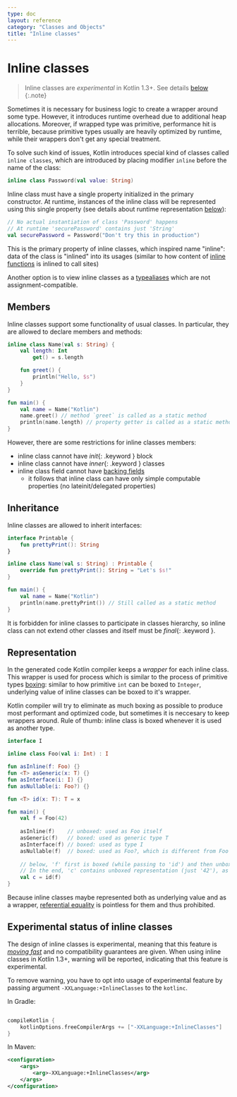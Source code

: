 ```yaml
---
type: doc
layout: reference
category: "Classes and Objects"
title: "Inline classes"
---
```


# Inline classes

> Inline classes are *experimental* in Kotlin 1.3+. See details [below](#experimental-status-of-inline-classes)
{:.note}

Sometimes it is necessary for business logic to create a wrapper around some type. However, it introduces runtime overhead due to additional heap allocations. Moreover, if wrapped type was primitive, performance hit is terrible, because primitive types usually are heavily optimized by runtime, while their wrappers don't get any special treatment. 

To solve such kind of issues, Kotlin introduces special kind of classes called `inline classes`, which are introduced by placing modifier `inline` before the name of the class:

<div class="sample" markdown="1" theme="idea" data-highlight-only>

```kotlin
inline class Password(val value: String)
```  
</div>

Inline class must have a single property initialized in the primary constructor. At runtime, instances of the inline class will be represented using this single property (see details about runtime representation [below](#representation)):

<div class="sample" markdown="1" theme="idea" data-highlight-only>

```kotlin
// No actual instantiation of class 'Password' happens
// At runtime 'securePassword' contains just 'String'
val securePassword = Password("Don't try this in production") 
```  
</div>

This is the primary property of inline classes, which inspired name "inline": data of the class is "inlined" into its usages (similar to how content of [inline functions](inline-functions.html) is inlined to call sites)

Another option is to view inline classes as a [typealiases](type-aliases.html) which are not assignment-compatible.


## Members

Inline classes support some functionality of usual classes. In particular, they are allowed to declare members and methods:

<div class="sample" markdown="1" theme="idea">

```kotlin
inline class Name(val s: String) {
    val length: Int
        get() = s.length

    fun greet() {
        println("Hello, $s")
    }
}    

fun main() {
    val name = Name("Kotlin")
    name.greet() // method `greet` is called as a static method
    println(name.length) // property getter is called as a static method
}
```  
</div>

However, there are some restrictions for inline classes members:
* inline class cannot have *init*{: .keyword } block
* inline class cannot have *inner*{: .keyword } classes
* inline class field cannot have [backing fields](properties.html#backing-fields)
    * it follows that inline class can have only simple computable properties (no lateinit/delegated properties)


## Inheritance

Inline classes are allowed to inherit interfaces:

<div class="sample" markdown="1" theme="idea">

```kotlin
interface Printable {
    fun prettyPrint(): String
}

inline class Name(val s: String) : Printable {
    override fun prettyPrint(): String = "Let's $s!"
}    

fun main() {
    val name = Name("Kotlin")
    println(name.prettyPrint()) // Still called as a static method
}
```  
</div>

It is forbidden for inline classes to participate in classes hierarchy, so inline class can not extend other classes and itself must be *final*{: .keyword }. 

## Representation

In the generated code Kotlin compiler keeps a *wrapper* for each inline class. This wrapper is used for process which is similar to the process of primitive types [boxing](basic-types.html#representation): similar to how primitive `int` can be boxed to `Integer`, underlying value of inline classes can be boxed to it's wrapper. 

Kotlin compiler will try to eliminate as much boxing as possible to produce most performant and optimized code, but sometimes it is neccesary to keep wrappers around. Rule of thumb: inline class is boxed whenever it is used as another type.

<div class="sample" markdown="1" theme="idea">

```kotlin
interface I

inline class Foo(val i: Int) : I

fun asInline(f: Foo) {}
fun <T> asGeneric(x: T) {}
fun asInterface(i: I) {}
fun asNullable(i: Foo?) {}

fun <T> id(x: T): T = x

fun main() {
    val f = Foo(42) 
    
    asInline(f)    // unboxed: used as Foo itself
    asGeneric(f)   // boxed: used as generic type T
    asInterface(f) // boxed: used as type I
    asNullable(f)  // boxed: used as Foo?, which is different from Foo
    
    // below, 'f' first is boxed (while passing to 'id') and then unboxed (when returned from 'id') 
    // In the end, 'c' contains unboxed representation (just '42'), as 'f' 
    val c = id(f)  
}
```  
</div>

Because inline classes maybe represented both as underlying value and as a wrapper, [referential equality](equality.html#referential-equality) is pointless for them and thus prohibited.  

## Experimental status of inline classes

The design of inline classes is experimental, meaning that this feature is [*moving fast*](components-stability.html#moving-fast) and no compatibility guarantees are given. When using inline classes in Kotlin 1.3+, warning will be reported, indicating that this feature is experimental. 

To remove warning, you have to opt into usage of experimental feature by passing argument `-XXLanguage:+InlineClasses` to the `kotlinc`.

In Gradle:
<div class="sample" markdown="1" theme="idea" data-highlight-only>

``` groovy

compileKotlin {
    kotlinOptions.freeCompilerArgs += ["-XXLanguage:+InlineClasses"]
}
```
</div>

In Maven:
<div class="sample" markdown="1" theme="idea" data-highlight-only>

```xml
<configuration>
    <args>
        <arg>-XXLanguage:+InlineClasses</arg> 
    </args>
</configuration>
``` 
</div>